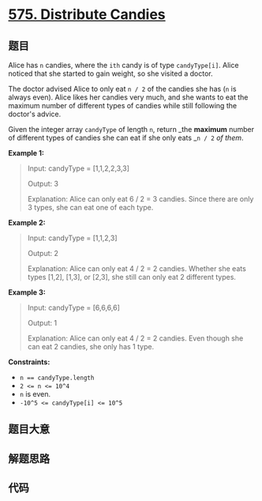 # [575. Distribute Candies](https://leetcode.com/problems/distribute-candies/)

## 题目

Alice has `n` candies, where the `ith` candy is of type `candyType[i]`. Alice
noticed that she started to gain weight, so she visited a doctor.

The doctor advised Alice to only eat `n / 2` of the candies she has (`n` is
always even). Alice likes her candies very much, and she wants to eat the
maximum number of different types of candies while still following the
doctor's advice.

Given the integer array `candyType` of length `n`, return _the **maximum**
number of different types of candies she can eat if she only eats _`n / 2` _of
them_.

**Example 1:**

> Input: candyType = [1,1,2,2,3,3]
>
> Output: 3
>
> Explanation: Alice can only eat 6 / 2 = 3 candies. Since there are only 3 types, she can eat one of each type.

**Example 2:**

> Input: candyType = [1,1,2,3]
>
> Output: 2
>
> Explanation: Alice can only eat 4 / 2 = 2 candies. Whether she eats types [1,2], [1,3], or [2,3], she still can only eat 2 different types.

**Example 3:**

> Input: candyType = [6,6,6,6]
>
> Output: 1
>
> Explanation: Alice can only eat 4 / 2 = 2 candies. Even though she can eat 2 candies, she only has 1 type.

**Constraints:**

- `n == candyType.length`
- `2 <= n <= 10^4`
- `n` is even.
- `-10^5 <= candyType[i] <= 10^5`

## 题目大意

## 解题思路

## 代码

```javascript

```
